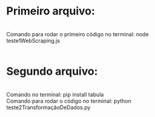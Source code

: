<h1>Primeiro arquivo:</h1><br>
Comando para rodar o primeiro código no terminal: node teste1WebScraping.js<br><br>

<h1>Segundo arquivo:</h1><br>
Comando no terminal: pip install tabula<br>
Comando para rodar o código no terminal: python teste2TransformaçãoDeDados.py<br>
